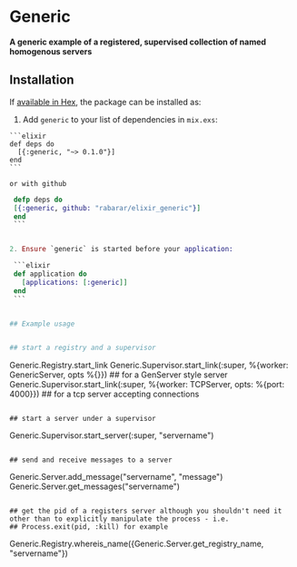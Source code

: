 # Generic

**A generic example of a registered, supervised collection of named homogenous servers**

## Installation

If [available in Hex](https://hex.pm/docs/publish), the package can be installed as:

  1. Add `generic` to your list of dependencies in `mix.exs`:

    ```elixir
    def deps do
      [{:generic, "~> 0.1.0"}]
    end
    ```

    or with github

   ```elixir
    defp deps do
	[{:generic, github: "rabarar/elixir_generic"}]
    end
    ```


  2. Ensure `generic` is started before your application:

    ```elixir
    def application do
      [applications: [:generic]]
    end
    ```


## Example usage


## start a registry and a supervisor 

```
Generic.Registry.start_link
Generic.Supervisor.start_link(:super, %{worker: GenericServer, opts %{}}) ## for a GenServer style server
Generic.Supervisor.start_link(:super, %{worker: TCPServer, opts: %{port: 4000}}) ## for a tcp server accepting connections
```

## start a server under a supervisor 
```
Generic.Supervisor.start_server(:super, "servername")
```

## send and receive messages to a server
```
Generic.Server.add_message("servername", "message")
Generic.Server.get_messages("servername")
```

## get the pid of a registers server although you shouldn't need it other than to explicitly manipulate the process - i.e.
## Process.exit(pid, :kill) for example
```
Generic.Registry.whereis_name({Generic.Server.get_registry_name, "servername"})
```


